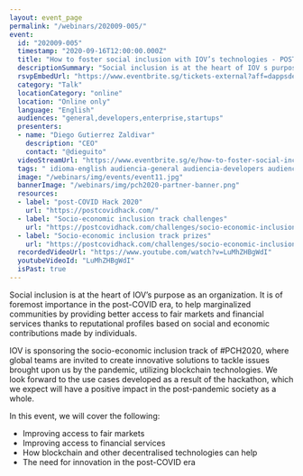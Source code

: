 ```yaml
---
layout: event_page
permalink: "/webinars/202009-005/"
event:
  id: "202009-005"
  timestamp: "2020-09-16T12:00:00.000Z"
  title: "How to foster social inclusion with IOV’s technologies - POST COVID HACK 2020"
  descriptionSummary: "Social inclusion is at the heart of IOV s purpose as an organization. It is of foremost importance in the post-COVID era, to help marginali…"
  rsvpEmbedUrl: "https://www.eventbrite.sg/tickets-external?aff=dappsdev&eid=118590799273"
  category: "Talk"
  locationCategory: "online"
  location: "Online only"
  language: "English"
  audiences: "general,developers,enterprise,startups"
  presenters:
  - name: "Diego Gutierrez Zaldivar"
    description: "CEO"
    contact: "@dieguito"
  videoStreamUrl: "https://www.eventbrite.sg/e/how-to-foster-social-inclusion-with-iovs-technologies-post-covid-hack-tickets-118590799273"
  tags: " idioma-english audiencia-general audiencia-developers audiencia-enterprise audiencia-startups"
  image: "/webinars/img/events/event11.jpg"
  bannerImage: "/webinars/img/pch2020-partner-banner.png"
  resources:
  - label: "post-COVID Hack 2020"
    url: "https://postcovidhack.com/"
  - label: "Socio-economic inclusion track challenges"
    url: "https://postcovidhack.com/challenges/socio-economic-inclusion"
  - label: "Socio-economic inclusion track prizes"
    url: "https://postcovidhack.com/challenges/socio-economic-inclusion/prizes"
  recordedVideoUrl: "https://www.youtube.com/watch?v=LuMhZHBgWdI"
  youtubeVideoId: "LuMhZHBgWdI"
  isPast: true
---
```



Social inclusion is at the heart of IOV’s purpose as an organization. It is of foremost importance in the post-COVID era, to help marginalized communities by providing better access to fair markets and financial services thanks to reputational profiles based on social and economic contributions made by individuals.

IOV is sponsoring the socio-economic inclusion track of #PCH2020, where global teams are invited to create innovative solutions to tackle issues brought upon us by the pandemic, utilizing blockchain technologies. We look forward to the use cases developed as a result of the hackathon, which we expect will have a positive impact in the post-pandemic society as a whole.

In this event, we will cover the following:

- Improving access to fair markets
- Improving access to financial services
- How blockchain and other decentralised technologies can help
- The need for innovation in the post-COVID era

